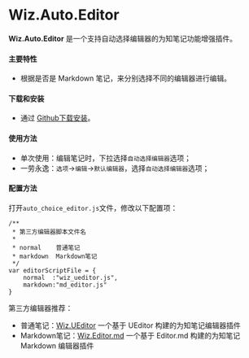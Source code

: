 # Wiz.Auto.Editor

**Wiz.Auto.Editor** 是一个支持自动选择编辑器的为知笔记功能增强插件。

#### 主要特性

- 根据是否是 Markdown 笔记，来分别选择不同的编辑器进行编辑。

#### 下载和安装

- 通过 [Github下载安装](https://github.com/akof1314/Wiz.Auto.Editor/releases)。

#### 使用方法

- 单次使用：编辑笔记时，下拉选择`自动选择编辑器`选项；
- 一劳永逸：`选项`→`编辑`→`默认编辑器`，选择`自动选择编辑器`选项；

#### 配置方法

打开`auto_choice_editor.js`文件，修改以下配置项：
```
/**
 * 第三方编辑器脚本文件名
 *
 * normal    普通笔记
 * markdown  Markdown笔记
 */
var editorScriptFile = {
    normal  :"wiz_ueditor.js",
    markdown:"md_editor.js"
}
```

第三方编辑器推荐：
- 普通笔记：[Wiz.UEditor](https://github.com/akof1314/Wiz.UEditor "Wiz.UEditor") 一个基于 UEditor 构建的为知笔记编辑器插件
- Markdown笔记：[Wiz.Editor.md](https://github.com/akof1314/Wiz.Editor.md "Wiz.Editor.md") 一个基于 Editor.md 构建的为知笔记 Markdown 编辑器插件